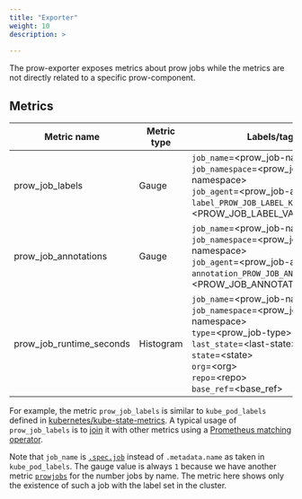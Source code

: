 ```yaml
---
title: "Exporter"
weight: 10
description: >
  
---
```


The prow-exporter exposes metrics about prow jobs while the
metrics are not directly related to a specific prow-component.

## Metrics

| Metric name          | Metric type | Labels/tags                                                                                                                                                                                           |
|----------------------|-------------|-------------------------------------------------------------------------------------------------------------------------------------------------------------------------------------------------------|
| prow_job_labels      | Gauge       | `job_name`=&lt;prow_job-name&gt; <br> `job_namespace`=&lt;prow_job-namespace&gt; <br> `job_agent`=&lt;prow_job-agent&gt; <br> `label_PROW_JOB_LABEL_KEY`=&lt;PROW_JOB_LABEL_VALUE&gt;                 |
| prow_job_annotations | Gauge       | `job_name`=&lt;prow_job-name&gt; <br> `job_namespace`=&lt;prow_job-namespace&gt; <br> `job_agent`=&lt;prow_job-agent&gt; <br> `annotation_PROW_JOB_ANNOTATION_KEY`=&lt;PROW_JOB_ANNOTATION_VALUE&gt;  |
| prow_job_runtime_seconds     | Histogram     | `job_name`=&lt;prow_job-name&gt; <br> `job_namespace`=&lt;prow_job-namespace&gt; <br> `type`=&lt;prow_job-type&gt; <br> `last_state`=&lt;last-state&gt; <br> `state`=&lt;state&gt; <br> `org`=&lt;org&gt; <br> `repo`=&lt;repo&gt; <br> `base_ref`=&lt;base_ref&gt; <br>  |

For example, the metric `prow_job_labels` is similar to `kube_pod_labels` defined
in [kubernetes/kube-state-metrics](https://github.com/kubernetes/kube-state-metrics/blob/master/docs/pod-metrics.md).
A typical usage of `prow_job_labels` is to [join](https://github.com/kubernetes/kube-state-metrics/tree/master/docs#join-metrics)
it with other metrics using a [Prometheus matching operator](https://prometheus.io/docs/prometheus/latest/querying/operators/#vector-matching).

Note that `job_name` is [`.spec.job`](https://github.com/kubernetes/test-infra/blob/98fac12af0e0b98970606dd7a5c48028a72e7f1d/prow/apis/prowjobs/v1/types.go#L117)
instead of `.metadata.name` as taken in `kube_pod_labels`.
The gauge value is always `1` because we have another metric [`prowjobs`](/docs/metrics/)
for the number jobs by name. The metric here shows only the existence of such a job with the label set in the cluster.
